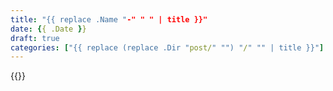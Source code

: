 ```yaml
---
title: "{{ replace .Name "-" " " | title }}"
date: {{ .Date }}
draft: true
categories: ["{{ replace (replace .Dir "post/" "") "/" "" | title }}"]
---
```

{{<load-photoswipe>}}
